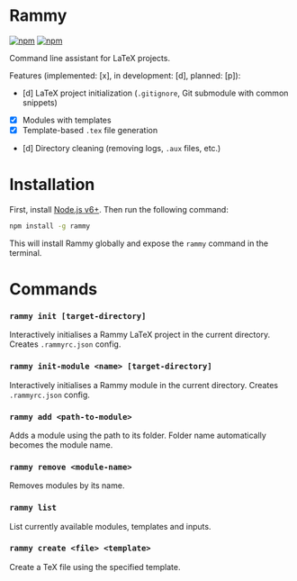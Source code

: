 # Rammy


[![npm](https://img.shields.io/npm/v/rammy.svg)](https://www.npmjs.com/package/rammy)
[![npm](https://img.shields.io/npm/dt/rammy.svg)](https://www.npmjs.com/package/rammy)


Command line assistant for LaTeX projects.

Features (implemented: [x], in development: [d]️, planned: [p]):
* [d] LaTeX project initialization (`.gitignore`, Git submodule with common snippets)
* [x] Modules with templates
* [x] Template-based `.tex` file generation
* [d] Directory cleaning (removing logs, `.aux` files, etc.)

# Installation

First, install [Node.js v6+](https://nodejs.org/). Then run the following command:

```bash
npm install -g rammy
```

This will install Rammy globally and expose the `rammy` command in the terminal.

# Commands

### `rammy init [target-directory]`
Interactively initialises a Rammy LaTeX project in the current directory. Creates `.rammyrc.json` config.


### `rammy init-module <name> [target-directory]`
Interactively initialises a Rammy module in the current directory. Creates `.rammyrc.json` config.


### `rammy add <path-to-module>`
Adds a module using the path to its folder. Folder name automatically becomes the module name.


###  `rammy remove <module-name>`
Removes modules by its name.


### `rammy list`
List currently available modules, templates and inputs.


### `rammy create <file> <template>`
Create a TeX file using the specified template.
